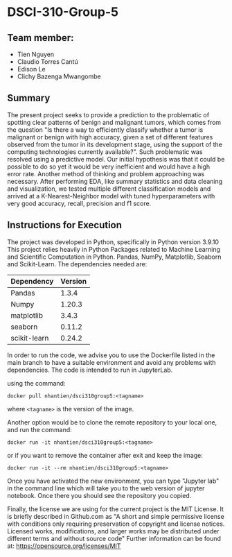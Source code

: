 # DSCI-310-Group-5

## Team member:
- Tien Nguyen
- Claudio Torres Cantú
- Edison Le
- Clichy Bazenga Mwangombe


## Summary
The present project seeks to provide a prediction to the problematic of spotting clear patterns of benign and malignant tumors, which comes from the question "Is there a way to efficiently classify whether a tumor is malignant or benign with high accuracy,  given a set of different features observed from the tumor in its development stage, using the support of the  computing technologies currently available?". 
Such problematic was resolved using a predictive model. Our initial hypothesis was that it could be possible to do so yet it would be very inefficient and would have a high error rate. Another method of thinking and problem approaching was necessary.
After performing EDA, like summary statistics and data cleaning and visualization, 
we tested multiple different classification models and arrived at a K-Nearest-Neighbor model with tuned hyperparameters with very good accuracy, recall, precision and f1 score. 

## Instructions for Execution
The project was developed in Python, specifically in Python version 3.9.10
This project relies heavily in Python Packages related to Machine Learning and Scientific Computation in Python. Pandas, NumPy, Matplotlib, Seaborn and Scikit-Learn. 
The dependencies needed are:

|Dependency  |   Version|
|------------|----------|
|Pandas      |   1.3.4  |
|Numpy       |   1.20.3 |
|matplotlib  |   3.4.3  |
|seaborn     |   0.11.2 |
|scikit-learn|   0.24.2 |

In order to run the code, we advise you to use the Dockerfile listed in the main branch to have a suitable environment and avoid any problems with dependencies. The code is intended to run in JupyterLab.

using the command:

`docker pull nhantien/dsci310group5:<tagname>`

where `<tagname>` is the version of the image.

Another option would be to clone the remote repository to your local one, and run the command:

`docker run -it nhantien/dsci310group5:<tagname>`

or if you want to remove the container after exit and keep the image:

`docker run -it --rm nhantien/dsci310group5:<tagname>`

Once you have activated the new environment, you can type "Jupyter lab" in the command line which will take you to the web version of jupyter notebook. Once there you should see the repository you copied. 

Finally, the license we are using for the current project is the MIT License. It is briefly described in Github.com as "A short and simple permissive license with conditions only requiring preservation of copyright and license notices. Licensed works, modifications, and larger works may be distributed under different terms and without source code" 
Further information can be found at:
https://opensource.org/licenses/MIT


